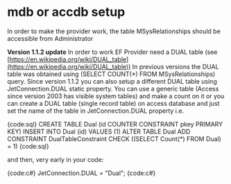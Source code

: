 # mdb or accdb setup

In order to make the provider work, the table
MSysRelationships
should be accessible from Administrator

**Version 1.1.2 update**
In order to work EF Provider need a DUAL table (see [https://en.wikipedia.org/wiki/DUAL_table](https://en.wikipedia.org/wiki/DUAL_table))
In previous versions the DUAL table was obtained using (SELECT COUNT(*) FROM MSysRelationships) query.
Since version 1.1.2 you can also setup a different DUAL table using JetConnection.DUAL static property.
You can use a generic table (Access since version 2003 has visible system tables) and make a count on it or you can create a DUAL table (single record table) on access database and just set the name of the table in JetConnection.DUAL property i.e.

{code:sql}
CREATE TABLE Dual (id COUNTER CONSTRAINT pkey PRIMARY KEY)
INSERT INTO Dual (id) VALUES (1)
ALTER TABLE Dual ADD CONSTRAINT DualTableConstraint CHECK ((SELECT Count(*) FROM Dual) = 1)
{code:sql}

and then, very early in your code:

{code:c#}
JetConnection.DUAL = "Dual";
{code:c#}